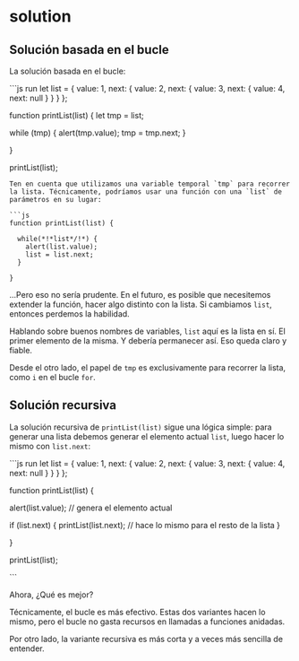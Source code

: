 # solution

## Solución basada en el bucle

La solución basada en el bucle:

\`\`\`js run let list = { value: 1, next: { value: 2, next: { value: 3, next: { value: 4, next: null } } } };

function printList\(list\) { let tmp = list;

while \(tmp\) { alert\(tmp.value\); tmp = tmp.next; }

}

printList\(list\);

```text
Ten en cuenta que utilizamos una variable temporal `tmp` para recorrer la lista. Técnicamente, podríamos usar una función con una `list` de parámetros en su lugar:

```js
function printList(list) {

  while(*!*list*/!*) {
    alert(list.value);
    list = list.next;
  }

}
```

...Pero eso no sería prudente. En el futuro, es posible que necesitemos extender la función, hacer algo distinto con la lista. Si cambiamos `list`, entonces perdemos la habilidad.

Hablando sobre buenos nombres de variables, `list` aquí es la lista en sí. El primer elemento de la misma. Y debería permanecer así. Eso queda claro y fiable.

Desde el otro lado, el papel de `tmp` es exclusivamente para recorrer la lista, como `i` en el bucle `for`.

## Solución recursiva

La solución recursiva de `printList(list)` sigue una lógica simple: para generar una lista debemos generar el elemento actual `list`, luego hacer lo mismo con `list.next`:

\`\`\`js run let list = { value: 1, next: { value: 2, next: { value: 3, next: { value: 4, next: null } } } };

function printList\(list\) {

alert\(list.value\); // genera el elemento actual

if \(list.next\) { printList\(list.next\); // hace lo mismo para el resto de la lista }

}

printList\(list\);

\`\`\`

Ahora, ¿Qué es mejor?

Técnicamente, el bucle es más efectivo. Estas dos variantes hacen lo mismo, pero el bucle no gasta recursos en llamadas a funciones anidadas.

Por otro lado, la variante recursiva es más corta y a veces más sencilla de entender.

